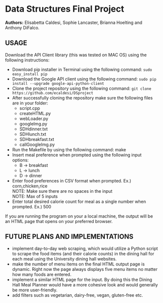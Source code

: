 # Data Structures Final Project
**Authors:** Elisabetta Caldesi, Sophie Lancaster, Brianna Hoelting and Anthony DiFalco.

USAGE
----------

Download the API Client library (this was tested on MAC OS) using the following instructions:
- Download pip installer in Terminal using the following command: `sudo easy_install pip`
- Download the Google API client using the following command: `sudo pip install --upgrade google-api-python-client`
- Clone the project repository using the following command: `git clone https://github.com/ecaldesi/DSproject` 
- After successfully cloning the repository make sure the following files are in your folder:
  - script.cpp
  - createHTML.py
  - webLoader.py
  - googleImg.py
  - SDHdinner.txt
  - SDHlunch.txt
  - SDHbreakfast.txt
  - callGoogleImg.py
- Run the Makefile by using the following command: make
- Insert meal preference when prompted using the following input options:
  - B → breakfast
  - L → lunch
  - D → dinner
- Enter food preferences in CSV format when prompted. Ex.) corn,chicken,rice <br />
  NOTE: Make sure there are no spaces in the input <br />
  NOTE: Max of 5 inputs
- Enter total desired calorie count for meal as a single number when prompted. Ex.) 500

If you are running the program on your a local machine, the output will be an HTML page that opens on your preferred browser.<br />

FUTURE PLANS AND IMPLEMENTATIONS
--------------------------------
- implement day-to-day web scraping, which would utilize a Python script to scrape the food items (and their calorie counts) in the dining hall for each meal using the University dining hall websites.
- make the number of menu items on the final HTML output page is dynamic. Right now the page always displays five menu items no matter how many foods are entered.
- implement a similar HTML page for the input. By doing this the Dining Hall Meal Planner would have a more cohesive look and would generally be more user-friendly.
- add filters such as vegetarian, dairy-free, vegan, gluten-free etc.

